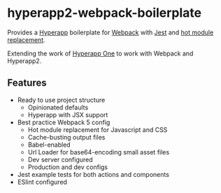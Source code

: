 # hyperapp2-webpack-boilerplate
Provides a [Hyperapp](https://github.com/jorgebucaran/hyperapp) boilerplate for [Webpack](http://webpack.js.org/) with [Jest](http://jestjs.io/) and [hot module replacement](https://webpack.js.org/concepts/hot-module-replacement/).

Extending the work of [Hyperapp One](https://github.com/selfup/hyperapp-one) to work with Webpack and Hyperapp2.

## Features

* Ready to use project structure
  * Opinionated defaults
  * Hyperapp with JSX support
* Best practice Webpack 5 config
  * Hot module replacement for Javascript and CSS
  * Cache-busting output files
  * Babel-enabled
  * Url Loader for base64-encoding small asset files
  * Dev server configured
  * Production and dev configs
* Jest example tests for both actions and components
* ESlint configured